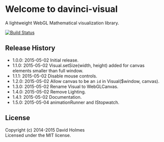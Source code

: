# Welcome to davinci-visual

A lightweight WebGL Mathematical visualization library.

[![Build Status](https://travis-ci.org/geometryzen/davinci-visual.png)](https://travis-ci.org/geometryzen/davinci-visual)

## Release History
* 1.0.0: 2015-05-02 Initial release.
* 1.1.0: 2015-05-02 Visual.setSize(width, height) added for canvas elements smaller than full window.
* 1.1.1: 2015-05-02 Disable mouse controls.
* 1.2.0: 2015-05-02 Allow canvas to be an `id` in Visual($window, canvas).
* 1.3.0: 2015-05-02 Rename Visual to WebGLCanvas.
* 1.4.0: 2015-05-02 Remove Lighting.
* 1.4.1: 2015-05-02 Documentation.
* 1.5.0: 2015-05-04 animationRunner and IStopwatch.

## License
Copyright (c) 2014-2015 David Holmes  
Licensed under the MIT license.

